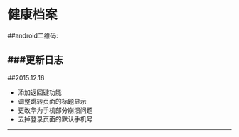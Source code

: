 # 健康档案    

##android二维码:     

###更新日志
---
##2015.12.16    
- 添加返回键功能
- 调整跳转页面的标题显示
- 更改华为手机部分崩溃问题
- 去掉登录页面的默认手机号
---
